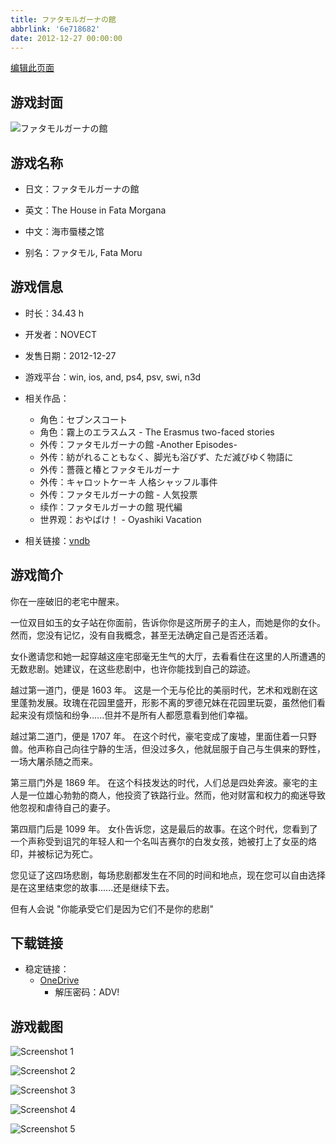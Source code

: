 ```yaml
---
title: ファタモルガーナの館
abbrlink: '6e718682'
date: 2012-12-27 00:00:00
---
```

[编辑此页面](https://github.com/ACG-3/ADV3-source/blob/main/source/_posts/games/%E3%83%95%E3%82%A1%E3%82%BF%E3%83%A2%E3%83%AB%E3%82%AC%E3%83%BC%E3%83%8A%E3%81%AE%E9%A4%A8.md)

## 游戏封面

![ファタモルガーナの館](https://pan.timero.xyz/onedrive/img_lib_001/%E3%83%95%E3%82%A1%E3%82%BF%E3%83%A2%E3%83%AB%E3%82%AC%E3%83%BC%E3%83%8A%E3%81%AE%E9%A4%A8_cover.avif)


## 游戏名称

- 日文：ファタモルガーナの館
- 英文：The House in Fata Morgana
- 中文：海市蜃楼之馆

- 别名：ファタモル, Fata Moru


## 游戏信息

- 时长：34.43 h
- 开发者：NOVECT
- 发售日期：2012-12-27
- 游戏平台：win, ios, and, ps4, psv, swi, n3d
- 相关作品：
   - 角色：セブンスコート
   - 角色：霧上のエラスムス - The Erasmus two-faced stories
   - 外传：ファタモルガーナの館 -Another Episodes-
   - 外传：紡がれることもなく、脚光も浴びず、ただ滅びゆく物語に
   - 外传：薔薇と椿とファタモルガーナ
   - 外传：キャロットケーキ 人格シャッフル事件
   - 外传：ファタモルガーナの館 - 人気投票
   - 续作：ファタモルガーナの館 現代編
   - 世界观：おやばけ！ - Oyashiki Vacation

- 相关链接：[vndb](https://vndb.org/v12402)


## 游戏简介

你在一座破旧的老宅中醒来。

一位双目如玉的女子站在你面前，告诉你你是这所房子的主人，而她是你的女仆。然而，您没有记忆，没有自我概念，甚至无法确定自己是否还活着。

女仆邀请您和她一起穿越这座宅邸毫无生气的大厅，去看看住在这里的人所遭遇的无数悲剧。她建议，在这些悲剧中，也许你能找到自己的踪迹。

越过第一道门，便是 1603 年。
这是一个无与伦比的美丽时代，艺术和戏剧在这里蓬勃发展。玫瑰在花园里盛开，形影不离的罗德兄妹在花园里玩耍，虽然他们看起来没有烦恼和纷争......但并不是所有人都愿意看到他们幸福。

越过第二道门，便是 1707 年。
在这个时代，豪宅变成了废墟，里面住着一只野兽。他声称自己向往宁静的生活，但没过多久，他就屈服于自己与生俱来的野性，一场大屠杀随之而来。

第三扇门外是 1869 年。
在这个科技发达的时代，人们总是四处奔波。豪宅的主人是一位雄心勃勃的商人，他投资了铁路行业。然而，他对财富和权力的痴迷导致他忽视和虐待自己的妻子。

第四扇门后是 1099 年。
女仆告诉您，这是最后的故事。在这个时代，您看到了一个声称受到诅咒的年轻人和一个名叫吉赛尔的白发女孩，她被打上了女巫的烙印，并被标记为死亡。

您见证了这四场悲剧，每场悲剧都发生在不同的时间和地点，现在您可以自由选择是在这里结束您的故事......还是继续下去。

但有人会说 "你能承受它们是因为它们不是你的悲剧"




## 下载链接

- 稳定链接：
    - [OneDrive](https://pan.timero.xyz/onedrive/adv_lib_001/%E3%83%95%E3%82%A1%E3%82%BF%E3%83%A2%E3%83%AB%E3%82%AC%E3%83%BC%E3%83%8A%E3%81%AE%E9%A4%A8)
        - 解压密码：ADV!



## 游戏截图


![Screenshot 1](https://pan.timero.xyz/onedrive/img_lib_001/%E3%83%95%E3%82%A1%E3%82%BF%E3%83%A2%E3%83%AB%E3%82%AC%E3%83%BC%E3%83%8A%E3%81%AE%E9%A4%A8_Screenshot_1.avif)

![Screenshot 2](https://pan.timero.xyz/onedrive/img_lib_001/%E3%83%95%E3%82%A1%E3%82%BF%E3%83%A2%E3%83%AB%E3%82%AC%E3%83%BC%E3%83%8A%E3%81%AE%E9%A4%A8_Screenshot_2.avif)

![Screenshot 3](https://pan.timero.xyz/onedrive/img_lib_001/%E3%83%95%E3%82%A1%E3%82%BF%E3%83%A2%E3%83%AB%E3%82%AC%E3%83%BC%E3%83%8A%E3%81%AE%E9%A4%A8_Screenshot_3.avif)

![Screenshot 4](https://pan.timero.xyz/onedrive/img_lib_001/%E3%83%95%E3%82%A1%E3%82%BF%E3%83%A2%E3%83%AB%E3%82%AC%E3%83%BC%E3%83%8A%E3%81%AE%E9%A4%A8_Screenshot_4.avif)

![Screenshot 5](https://pan.timero.xyz/onedrive/img_lib_001/%E3%83%95%E3%82%A1%E3%82%BF%E3%83%A2%E3%83%AB%E3%82%AC%E3%83%BC%E3%83%8A%E3%81%AE%E9%A4%A8_Screenshot_5.avif)

